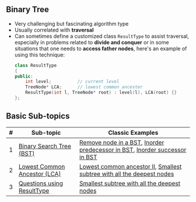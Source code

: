 **Binary Tree**
---
* Very challenging but fascinating algorithm type
* Usually correlated with **traversal**
* Can sometimes define a customized class `ResultType` to assist traversal, especially in problems related to **divide and conquer** or in some situations that one needs to **access father nodes**, here's an example of using this technique:
    ```C++
    class ResultType
    {
    public:
        int level;          // current level
        TreeNode* LCA;      // lowest common ancester
        ResultType(int l, TreeNode* root) : level(l), LCA(root) {}
    };
    ```

**Basic Sub-topics**
---
| # | Sub-topic | Classic Examples |
|---| --------- | ---------------- |
|1|[Binary Search Tree (BST)](BST/) | [Remove node in a BST](BST/remove_node_in_a_bst.cpp), [Inorder predecessor in BST](BST/inorder_predecessor_in_BST.cpp), [Inorder successor in BST](BST/inorder_successor_in_BST.cpp) |
|2|[Lowest Common Ancestor (LCA)](LCA/) | [Lowest common ancestor II](LCA/lowest_common_ancestor_II.cpp), [Smallest subtree with all the deepest nodes](ResultType/smallest_subtree_with_all_the_deepest_nodes.cpp) |
|3|[Questions using ResultType](ResultType/) | [Smallest subtree with all the deepest nodes](ResultType/smallest_subtree_with_all_the_deepest_nodes.cpp) |
